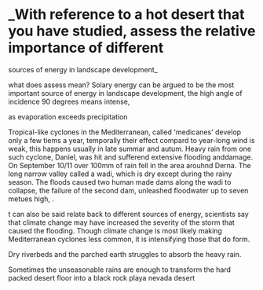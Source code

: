 # _With reference to a hot desert that you have studied, assess the relative importance of different
sources of energy in landscape development_


what does assess mean?
Solary energy can be argued to be the most important source of energy in landscape development, the high angle of incidence 90 degrees means intense,

as evaporation exceeds precipitation

Tropical-like cyclones in the Mediterranean, called 'medicanes' develop only a few tiems a year, temporally their effect compard to year-long wind is weak, this happens usually in late summar and autum. Heavy rain from one such cyclone, Daniel, was hit and sufferend extensive flooding anddamage. On September 10/11 over 100mm of rain fell in the area arouhnd Derna. The long narrow valley called a wadi, which is dry except during the rainy season. The floods caused two human made dams along the wadi to collapse, the failure of the second dam, unleashed floodwater up to seven metues high, .

t can also be said relate back to different sources of energy, scientists say that climate change may have increased the severity of the storm that caused the flooding. Though climate change is most likely making Mediterranean cyclones less common, it is intensifying those that do form.

Dry riverbeds and the parched earth struggles to absorb the heavy rain.

Sometimes the unseasonable rains are enough to transform the hard packed desert floor into a black rock playa nevada desert
